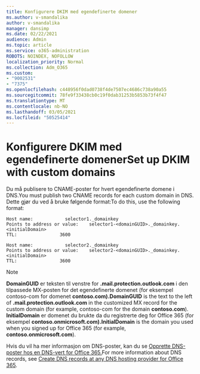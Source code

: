```yaml
---
title: Konfigurere DKIM med egendefinerte domener
ms.author: v-smandalika
author: v-smandalika
manager: dansimp
ms.date: 02/22/2021
audience: Admin
ms.topic: article
ms.service: o365-administration
ROBOTS: NOINDEX, NOFOLLOW
localization_priority: Normal
ms.collection: Adm_O365
ms.custom:
- "9002531"
- "7375"
ms.openlocfilehash: c448956f0dad0738f4de7507ec4686c738a90a55
ms.sourcegitcommit: 78fe9f33438cb0c19f0dab31253b5853b73f4f47
ms.translationtype: MT
ms.contentlocale: nb-NO
ms.lasthandoff: 03/05/2021
ms.locfileid: "50525414"
---
```

# <a name="set-up-dkim-with-custom-domains"></a><span data-ttu-id="6e03a-102">Konfigurere DKIM med egendefinerte domener</span><span class="sxs-lookup"><span data-stu-id="6e03a-102">Set up DKIM with custom domains</span></span>

<span data-ttu-id="6e03a-103">Du må publisere to CNAME-poster for hvert egendefinerte domene i DNS.</span><span class="sxs-lookup"><span data-stu-id="6e03a-103">You must publish two CNAME records for each custom domain in DNS.</span></span> <span data-ttu-id="6e03a-104">Dette gjør du ved å bruke følgende format:</span><span class="sxs-lookup"><span data-stu-id="6e03a-104">To do this, use the following format:</span></span>

```console
Host name:            selector1._domainkey
Points to address or value:    selector1-<domainGUID>._domainkey.<initialDomain>
TTL:                3600

Host name:            selector2._domainkey
Points to address or value:    selector2-<domainGUID>._domainkey.<initialDomain>
TTL:                3600
```
> [!NOTE]
> <span data-ttu-id="6e03a-105">**DomainGUID** er teksten til venstre for **.mail.protection.outlook.com** i den tilpassede MX-posten for det egendefinerte domenet (for eksempel contoso-com for domenet **contoso.com).**</span><span class="sxs-lookup"><span data-stu-id="6e03a-105">**DomainGUID** is the text to the left of **.mail.protection.outlook.com** in the customized MX record for the custom domain (for example, contoso-com for the domain **contoso.com**).</span></span> <span data-ttu-id="6e03a-106">**InitialDomain** er domenet du brukte da du registrerte deg for Office 365 (for eksempel **contoso.onmicrosoft.com).**</span><span class="sxs-lookup"><span data-stu-id="6e03a-106">**InitialDomain** is the domain you used when you signed up for Office 365 (for example, **contoso.onmicrosoft.com**).</span></span>

<span data-ttu-id="6e03a-107">Hvis du vil ha mer informasjon om DNS-poster, kan du se [Opprette DNS-poster hos en DNS-vert for Office 365.](https://docs.microsoft.com/microsoft-365/admin/get-help-with-domains/create-dns-records-at-any-dns-hosting-provider)</span><span class="sxs-lookup"><span data-stu-id="6e03a-107">For more information about DNS records, see [Create DNS records at any DNS hosting provider for Office 365](https://docs.microsoft.com/microsoft-365/admin/get-help-with-domains/create-dns-records-at-any-dns-hosting-provider).</span></span>